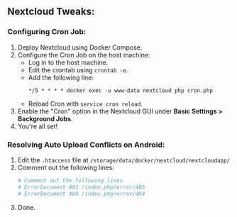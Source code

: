 ## Nextcloud Tweaks:

### Configuring Cron Job:

1. Deploy Nextcloud using Docker Compose.
2. Configure the Cron Job on the host machine:
   - Log in to the host machine.
   - Edit the crontab using `crontab -e`.
   - Add the following line:
     ```
     */5 * * * * docker exec -u www-data nextcloud php cron.php
     ```
   - Reload Cron with `service cron reload`.
3. Enable the "Cron" option in the Nextcloud GUI under **Basic Settings > Background Jobs**.
4. You're all set!

### Resolving Auto Upload Conflicts on Android:

1. Edit the `.htaccess` file at `/storage/data/docker/nextcloud/nextcloudapp/`
2. Comment out the following lines:
   ```apache
   # Comment out the following lines
   # ErrorDocument 403 /index.php/error/403
   # ErrorDocument 404 /index.php/error/404
3. Done.
